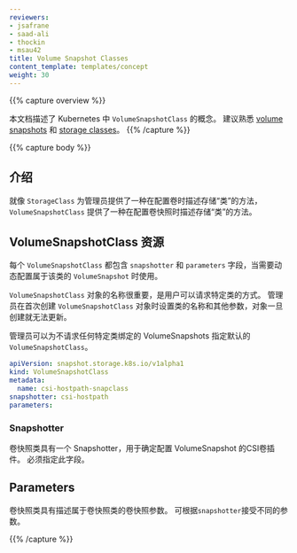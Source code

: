 ```yaml
---
reviewers:
- jsafrane
- saad-ali
- thockin
- msau42
title: Volume Snapshot Classes
content_template: templates/concept
weight: 30
---
```


{{% capture overview %}}

<!-- This document describes the concept of `VolumeSnapshotClass` in Kubernetes. Familiarity
with [volume snapshots](/docs/concepts/storage/volume-snapshots/) and
[storage classes](/docs/concepts/storage/storage-classes) is suggested. -->


本文档描述了 Kubernetes 中 `VolumeSnapshotClass` 的概念。 建议熟悉 [volume snapshots](/docs/concepts/storage/volume-snapshots/) 和
[storage classes](/docs/concepts/storage/storage-classes)。
{{% /capture %}}


{{% capture body %}}

<!-- ## Introduction

Just like `StorageClass` provides a way for administrators to describe the "classes"
of storage they offer when provisioning a volume, `VolumeSnapshotClass` provides a
way to describe the "classes" of storage when provisioning a volume snapshot. -->

## 介绍

就像 `StorageClass` 为管理员提供了一种在配置卷时描述存储“类”的方法，`VolumeSnapshotClass` 提供了一种在配置卷快照时描述存储“类”的方法。

<!-- ## The VolumeSnapshotClass Resource

Each `VolumeSnapshotClass` contains the fields `snapshotter` and `parameters`,
which are used when a `VolumeSnapshot` belonging to the class needs to be
dynamically provisioned.

The name of a `VolumeSnapshotClass` object is significant, and is how users can
request a particular class. Administrators set the name and other parameters
of a class when first creating `VolumeSnapshotClass` objects, and the objects cannot
be updated once they are created.

Administrators can specify a default `VolumeSnapshotClass` just for VolumeSnapshots
that don't request any particular class to bind to.
 -->

## VolumeSnapshotClass 资源

每个 `VolumeSnapshotClass` 都包含 `snapshotter` 和 `parameters` 字段，当需要动态配置属于该类的 `VolumeSnapshot` 时使用。

`VolumeSnapshotClass` 对象的名称很重要，是用户可以请求特定类的方式。 管理员在首次创建 `VolumeSnapshotClass` 对象时设置类的名称和其他参数，对象一旦创建就无法更新。

管理员可以为不请求任何特定类绑定的 VolumeSnapshots 指定默认的 `VolumeSnapshotClass`。


```yaml
apiVersion: snapshot.storage.k8s.io/v1alpha1
kind: VolumeSnapshotClass
metadata:
  name: csi-hostpath-snapclass
snapshotter: csi-hostpath
parameters:
```
<!-- 
### Snapshotter

Volume snapshot classes have a snapshotter that determines what CSI volume plugin is
used for provisioning VolumeSnapshots. This field must be specified.
 -->
### Snapshotter

卷快照类具有一个 Snapshotter，用于确定配置 VolumeSnapshot 的CSI卷插件。 必须指定此字段。

<!-- ## Parameters

Volume snapshot classes have parameters that describe volume snapshots belonging to
the volume snapshot class. Different parameters may be accepted depending on the
`snapshotter`. -->

## Parameters

卷快照类具有描述属于卷快照类的卷快照参数。 可根据`snapshotter`接受不同的参数。

{{% /capture %}}
